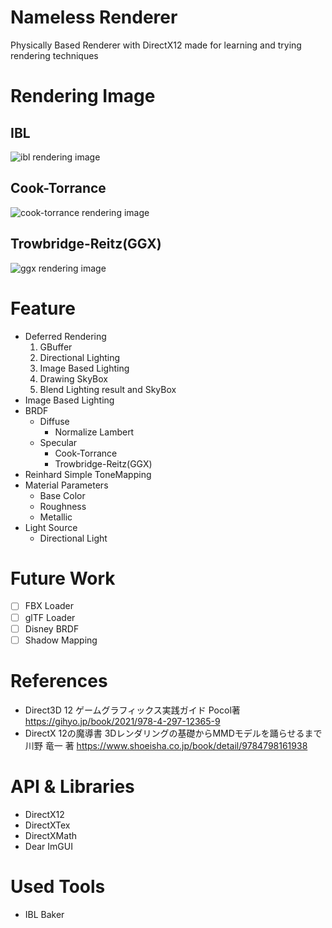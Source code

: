 # Nameless Renderer
Physically Based Renderer with DirectX12 made for learning and trying rendering techniques

# Rendering Image
## IBL
![ibl rendering image](https://user-images.githubusercontent.com/83057130/200493259-90e801bd-6809-41f4-a060-72980351ae37.PNG)
## Cook-Torrance
![cook-torrance rendering image](https://user-images.githubusercontent.com/83057130/200494726-da110b85-6b7c-4043-90a4-14613881d5d5.PNG)
## Trowbridge-Reitz(GGX)
![ggx rendering image](https://user-images.githubusercontent.com/83057130/200494759-bb96bf09-fb69-43c5-9201-f47ba7526c27.PNG)
# Feature
- Deferred Rendering
  1. GBuffer
  2. Directional Lighting
  3. Image Based Lighting
  4. Drawing SkyBox
  5. Blend Lighting result and SkyBox
- Image Based Lighting
- BRDF
  - Diffuse
    - Normalize Lambert
  - Specular
    - Cook-Torrance
    - Trowbridge-Reitz(GGX)
- Reinhard Simple ToneMapping
- Material Parameters
  - Base Color
  - Roughness
  - Metallic
- Light Source
  - Directional Light

# Future Work
- [ ] FBX Loader
- [ ] glTF Loader
- [ ] Disney BRDF
- [ ] Shadow Mapping

# References
- Direct3D 12 ゲームグラフィックス実践ガイド Pocol著 https://gihyo.jp/book/2021/978-4-297-12365-9
- DirectX 12の魔導書 3Dレンダリングの基礎からMMDモデルを踊らせるまで　川野 竜一 著 https://www.shoeisha.co.jp/book/detail/9784798161938

# API & Libraries
- DirectX12
- DirectXTex
- DirectXMath
- Dear ImGUI

# Used Tools
- IBL Baker